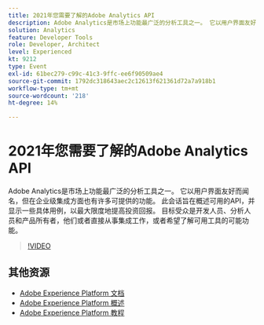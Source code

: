 ```yaml
---
title: 2021年您需要了解的Adobe Analytics API
description: Adobe Analytics是市场上功能最广泛的分析工具之一。 它以用户界面友好而闻名，但在企业级集成方面也有许多可提供的功能。 此会话旨在概述可用的API，并显示一些具体用例，以最大限度地提高投资回报。 目标受众是开发人员、分析人员和产品所有者，他们或者直接从事集成工作，或者希望了解可用工具的可能功能。
solution: Analytics
feature: Developer Tools
role: Developer, Architect
level: Experienced
kt: 9212
type: Event
exl-id: 61bec279-c99c-41c3-9ffc-ee6f90509ae4
source-git-commit: 1792dc318643aec2c12613f621361d72a7a918b1
workflow-type: tm+mt
source-wordcount: '218'
ht-degree: 14%

---
```


# 2021年您需要了解的Adobe Analytics API

Adobe Analytics是市场上功能最广泛的分析工具之一。 它以用户界面友好而闻名，但在企业级集成方面也有许多可提供的功能。 此会话旨在概述可用的API，并显示一些具体用例，以最大限度地提高投资回报。 目标受众是开发人员、分析人员和产品所有者，他们或者直接从事集成工作，或者希望了解可用工具的可能功能。

>[!VIDEO](https://video.tv.adobe.com/v/337576/?quality=12&learn=on&hidetitle=true)

## 其他资源

- [Adobe Experience Platform 文档](https://experienceleague.adobe.com/docs/experience-platform.html)
- [Adobe Experience Platform 概述](https://experienceleague.adobe.com/docs/experience-platform/landing/home.html?lang=zh-Hans)
- [Adobe Experience Platform 教程](https://experienceleague.adobe.com/docs/platform-learn/tutorials/overview.html?lang=en)
